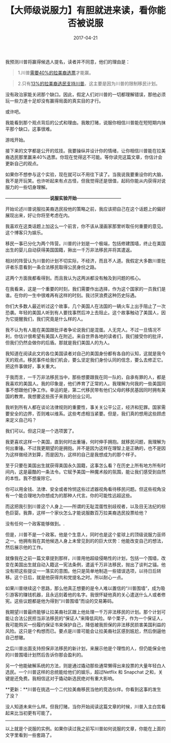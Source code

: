 ﻿---
layout: post
title: 【大师级说服力】有胆就进来读，看你能否被说服
date: 2017-04-21
---

我预测川普将赢得候选人提名，读者并不同意，他们的理由是：

>1.川普[需要40%的拉美裔选票][1]才能赢。 

>2.只有[13%的拉美裔选民支持川普][2]。这主要是因为川普的限制移民计划。

没有政治家能关闭那个缺口。因此，假定人们对川普的一切都理解错误，那他必须玩一些力道十足却没有赢得局面的真实目的才行。

或许吧。

我能看到那个观点背后的公式和理由。我敢打赌，说服你相信川普能在短短期内抹平那个缺口，这事很难。

游戏开始。

接下来的文字都是公开的炫技。我要操纵并设计你的情绪，让你相信川普能在拉美裔选民那里赢来40%选票。你现在觉得这不可能。等你读完这篇文章，你估计会更新自己的观点。

如果你不想参与这个实验，现在就可以不用往下读了。当我说我要重设你的大脑，我不是开玩笑。也许听起来有点古怪，但我觉得还是很值，起码你能从内获得对说服力的一些切身理解。

——————————**说服实验开始**——————————

开始论述川普说服拉美裔选民投他的策略之前，我应该把自己在这个话题上的偏好展现出来，好让你将至考虑在内。

我喜欢在这类话题上加这么一个前言，你不该从漫画家那里听取任何重要的意见。这个博客只为娱乐。

移民一事已分化为两个阵营。川普的计划是一个极端，包括修建围墙，终止在美国出生的婴儿自动获得美国国籍，揪出一千万非法移民并将其遣返。

相对的阵营认为川普的计划不切实际，不经济，而且不人道。我假定大多数川普批评者乐意看到一条合法移民取得公民身份之路。

这两个方面我都看得到。而且我认为这两派都没有触及到问题的核心。

在我看来，这是一个重要的时刻，我们需要作出选择，作为这个国家的一员我们是谁。在你的一生中很难再有这样的时刻。我讨厌浪费这种历史际遇。

你们大多数人最近听过这个故事，几个美国人在法国的一辆火车上出手阻止了一次恐袭。年轻的美国人听到有人要找事然后冲上去阻止。这个故事触动了美国人，因为它提醒我们，我们究竟是什么样的人。

我不认为有人能在美国跟批评者争论说我们是混蛋。人无完人。不过一旦情况不利，你估计很希望有美国人在附近。来自世界各地的读者们，我们接受你的批评，但我们仍然会做你的后盾。那就是我们美国人的为人。

我知道在阅读此文的各位美国读者对自己的美国身份都有各自的认知，这就是我今天的观点。移民事件给我们机会，要么坚定我们身份认同的信念，要么去修正它。把这件事做好，事关重大。

于我而言，一千万非法移民当中，那些想要跟我在同一队的，自承有罪的人，都是我喜欢的美国人。我的印象是，他们养育了正常的人。我理解为何我的一些美国同事不想跟他们争工作。幸运的是，第二代移民带有他们父母的移民基因同时拥有美国的教育。我想要这些孩子来我的创业公司。

我听到所有人都在谈论法律规则的重要性，事关关公平公正，经济和犯罪。国家需要安全的边界，否则难以维系。这些考虑相当紧要。但是，我们真的想用这些顾虑来定义自己吗？

我们可以。但这只是一个选项罢了。

我更喜欢这样一个美国，直到何时出重锤，何时伸手拥抱。就移民问题，我理解为何出重锤。不过我更期望的是拥抱。并不是因为这样在理智上是正确的，也不是因为这样做经济划算，而是因为，这样的自己是我想成为的那个样子。

至于只要在美国出生就获得美国永久国籍，这事怎么看？在历史上所有地方所有时间内，这是最酷的一条法令。它赋予美国一种魔术般的氛围，能让我们感受到自然的本性。我不想废除它。

你可以用金钱、法律、安全或者怜悯这些过滤器视角看待移民问题。但这些视角没有一个能合理地为你想成为的那种人代言。你的可能性远超这些。

而这把我引到川普这个人身上——所谓的无耻混蛋性别歧视者，以及目无法纪的棕色巨婴。我靠，这样一个家伙怎么才能说服数百万拉美裔选民投票给他？
 
没有任何一个政客能够做到。.

但是，川普不是一个政客。他是个生意人，同时也是这个星球上的顶级说服力巫师之一。他拥有我在其他候选人身上未曾见到的的巨大优势：他能改变自己的想法，然后展示他的工作。

就像我在之前一篇文章提到那样，川普用他超级侵略性的计划，包括一个围墙，改变在美国出生就自动入籍这一宪法条例，遣返千万非法移民，抛出了谈判之锚。他没有把这些提议一一落实的意图。他只是简单地制造一些错误选项，以待日后转移。这个日后，就是他获得共和党提名之时。所以耐心一点。

如果川普继续这个思路，那么他真正想要的是令人难以置信的“川普围墙”，成为吸引游客的赚钱机器，且永远刻着他的名字。我很怀疑他真的关心遣送什么人或者修宪。这些议题都是他为得到“川普围墙”而设的交易筹码。

我期望川普最终能够让拉美裔社区跟上他处理一千万非法移民的计划。那个计划可能让合法公民担当非法移民的“保证人”来降低风险。举个栗子，作为一个保证人，我可能购买一份履约保证书来保护自己，降低被我担保的非法移民损害美国利益的风险。这只是个构想而已。要点是川普可能会让拉美裔社区感到尴尬，然后倒逼他自己想辙。

之后川普出面支持担保非法移民的新计划，来展示他是个理性的人，但仍能保全他的川普围墙计划然后告诉你那会盈利的。

另一个他能破解系统的方法，则是通过撬动那些通常懒得出来投票的大量年轻白人选民。一个川普这样的总统能给他们的娱乐，超过Netflix 和 Snapchat 之和，关键是还免费。我相信这对于撬动新选民绝对有重大影响。

**更新：**川普在挑选一个二代拉美裔移民当他的竞选伙伴。你看到这事的发生了没？
 
没人知道未来什么样。但我打赌，当你开始阅读这篇文章的时候，川普入主白宫看起来比当初更有可能了。


----------


以上就是个说服的实例。如果你读过我之前写川普如何说服的文章，你能在上面的文字里看到一些套路了。


  [1]: http://www.huffingtonpost.com/henry-fernandez/donald-trump-is-killing-the-republican-party_b_8037868.html
  [2]: http://www.huffingtonpost.com/henry-fernandez/donald-trump-is-killing-the-republican-party_b_8037868.html
